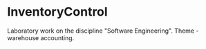 # InventoryControl
Laboratory work on the discipline "Software Engineering". Theme - warehouse accounting.
